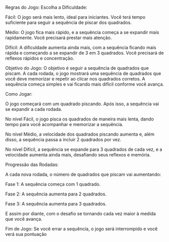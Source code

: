 Regras do Jogo:
Escolha a Dificuldade:

Fácil: O jogo será mais lento, ideal para iniciantes. Você terá tempo suficiente para seguir a sequência de piscar dos quadrados.

Médio: O jogo fica mais rápido, e a sequência começa a se expandir mais rapidamente. Você precisará prestar mais atenção.

Difícil: A dificuldade aumenta ainda mais, com a sequência ficando mais rápida e começando a se expandir de 3 em 3 quadrados. Você precisará de reflexos rápidos e concentração.

Objetivo do Jogo: O objetivo é seguir a sequência de quadrados que piscam. A cada rodada, o jogo mostrará uma sequência de quadrados que você deve memorizar e repetir ao clicar nos quadrados corretos. A sequência começa simples e vai ficando mais difícil conforme você avança.

Como Jogar:

O jogo começará com um quadrado piscando. Após isso, a sequência vai se expandir a cada rodada.

No nível Fácil, o jogo pisca os quadrados de maneira mais lenta, dando tempo para você acompanhar e memorizar a sequência.

No nível Médio, a velocidade dos quadrados piscando aumenta e, além disso, a sequência passa a incluir 2 quadrados por vez.

No nível Difícil, a sequência se expande para 3 quadrados de cada vez, e a velocidade aumenta ainda mais, desafiando seus reflexos e memória.

Progressão das Rodadas:

A cada nova rodada, o número de quadrados que piscam vai aumentando:

Fase 1: A sequência começa com 1 quadrado.

Fase 2: A sequência aumenta para 2 quadrados.

Fase 3: A sequência aumenta para 3 quadrados.

E assim por diante, com o desafio se tornando cada vez maior à medida que você avança.

Fim de Jogo: Se você errar a sequência, o jogo será interrompido e você verá sua pontuação

